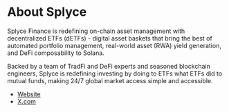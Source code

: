# About Splyce

Splyce Finance is redefining on-chain asset management with decentralized ETFs (dETFs) - digital asset baskets that bring the best of automated portfolio management, real-world asset (RWA) yield generation, and DeFi composability to Solana.

Backed by a team of TradFi and DeFi experts and seasoned blockchain engineers, Splyce is redefining investing by doing to ETFs what ETFs did to mutual funds, making 24/7 global market access simple and accessible.

- [Website](https://splyce.finance)
- [X.com](https://x.com/SplyceFi)
